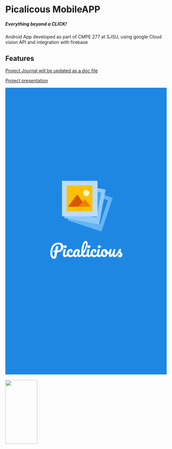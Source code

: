 # Picalicous MobileAPP
##### *Everything beyond a CLICK!*
Android App developed as part of CMPE 277 at SJSU, using google Cloud vision API and integration with firebase


## Features

[Project Journal will be updated as a doc file](https://docs.google.com/document/d/1h4DPvFEw2VXFPVJhJE3s1yx8FvOCjO4bA41tlvCv2a0/edit?usp=sharing)

[Project presentation](https://docs.google.com/presentation/d/1_PnVPAkVe09luRH8J_mdTzbYXJEvodit5GWFch7L47E/edit?usp=sharing)

![Splash screen](app/src/main/res/drawable/picalicious_splash.png )

<img src="https://github.com/mhn10/Picalicous_277/app/src/main/res/drawable/picalicious_splash.png" width="100" height="200">